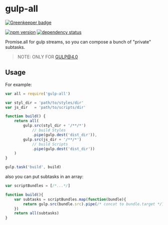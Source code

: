 # gulp-all

[![Greenkeeper badge](https://badges.greenkeeper.io/amio/gulp-all.svg)](https://greenkeeper.io/)

[![npm version](https://img.shields.io/npm/v/gulp-all.svg)](http://www.npmjs.com/package/gulp-all)
[![dependency status](https://david-dm.org/amio/gulp-all.svg)](https://david-dm.org/amio/gulp-all)

Promise.all for gulp streams, so you can compose a bunch of "private" subtasks.

> NOTE: ONLY FOR GULP@4.0

## Usage

For example:

```javascript
var all = require('gulp-all')

var styl_dir = 'path/to/styles/dir'
var js_dir   = 'path/to/scripts/dir'

function build() {
	return all(
		gulp.src(styl_dir + '/**/*')
			// build Styles
			.pipe(gulp.dest('dist_dir')),
		gulp.src(js_dir + '/**/*')
			// build Scripts
			.pipe(gulp.dest('dist_dir'))
	)
}

gulp.task('build', build)
```

also you can put subtasks in an array:
```javascript
var scriptBundles = [/*...*/]

function build(){
	var subtasks = scriptBundles.map(function(bundle){
		return gulp.src(bundle.src).pipe(/* concat to bundle.target */)
	})
	return all(subtasks)
}
```
